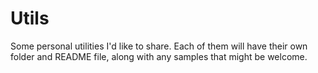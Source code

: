 # Utils

Some personal utilities I'd like to share. Each of them will have their own folder and README file, along with any samples that might be welcome.

